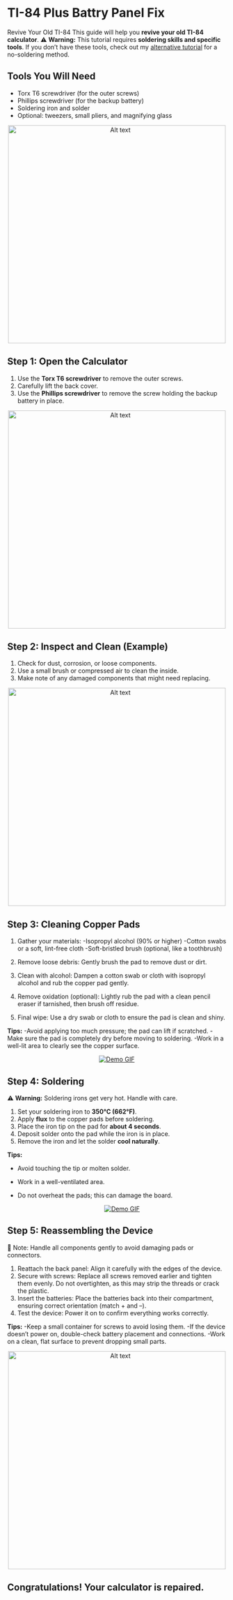 # TI-84 Plus Battry Panel Fix
Revive Your Old TI-84
This guide will help you **revive your old TI-84 calculator**.
⚠️ **Warning:** This tutorial requires **soldering skills and specific tools**. If you don’t have these tools, check out my [alternative tutorial](#) for a no-soldering method.
## Tools You Will Need

- Torx T6 screwdriver (for the outer screws)  
- Phillips screwdriver (for the backup battery)  
- Soldering iron and solder  
- Optional: tweezers, small pliers, and magnifying glass  
<p align="center">
  <img src="Doc/Screenshot 2025-08-28 213141.png" alt="Alt text" width="500">
</p>

## Step 1: Open the Calculator

1. Use the **Torx T6 screwdriver** to remove the outer screws.  
2. Carefully lift the back cover.  
3. Use the **Phillips screwdriver** to remove the screw holding the backup battery in place.
<p align="center">
  <img src="Doc/IMG_7117.jpg" alt="Alt text" width="500">
</p>

## Step 2: Inspect and Clean (Example)

1. Check for dust, corrosion, or loose components.  
2. Use a small brush or compressed air to clean the inside.  
3. Make note of any damaged components that might need replacing.

<p align="center">
  <img src="Doc/IMG_71tt18.jpeg" alt="Alt text" width="500">
</p>




## Step 3: Cleaning Copper Pads
1) Gather your materials:
-Isopropyl alcohol (90% or higher)
-Cotton swabs or a soft, lint-free cloth
-Soft-bristled brush (optional, like a toothbrush)

2) Remove loose debris: Gently brush the pad to remove dust or dirt.
3) Clean with alcohol: Dampen a cotton swab or cloth with isopropyl alcohol and rub the copper pad gently.
4) Remove oxidation (optional): Lightly rub the pad with a clean pencil eraser if tarnished, then brush off residue.
5) Final wipe: Use a dry swab or cloth to ensure the pad is clean and shiny.

**Tips:**
-Avoid applying too much pressure; the pad can lift if scratched.
-Make sure the pad is completely dry before moving to soldering.
-Work in a well-lit area to clearly see the copper surface.


<p align="center">
  <a href="https://example.com">
    <img src="https://media2.giphy.com/media/v1.Y2lkPTc5MGI3NjExZ2NqZDRsMThoNnQ3eHp0cG5yMm9odjdjdjgzMHZhbjNvMjJrMTJ5MiZlcD12MV9pbnRlcm5hbF9naWZfYnlfaWQmY3Q9Zw/c6Djqx6WOUqOioKeoB/giphy.gif" alt="Demo GIF">
  </a>
</p>


## Step 4: Soldering

⚠️ **Warning:** Soldering irons get very hot. Handle with care.  

1. Set your soldering iron to **350°C (662°F)**.  
2. Apply **flux** to the copper pads before soldering.  
3. Place the iron tip on the pad for **about 4 seconds**.  
4. Deposit solder onto the pad while the iron is in place.  
5. Remove the iron and let the solder **cool naturally**.  

**Tips:**  
- Avoid touching the tip or molten solder.  
- Work in a well-ventilated area.  
- Do not overheat the pads; this can damage the board.

  <p align="center">
  <a href="https://example.com">
    <img src="https://media3.giphy.com/media/v1.Y2lkPTc5MGI3NjExeDV3djMzdmcydHZpaGJwYWZkYWV3NGxxYzI2MGl6NnZmOGRtYW81aiZlcD12MV9pbnRlcm5hbF9naWZfYnlfaWQmY3Q9Zw/5zlFpmadpHMQknRnal/giphy.gif" alt="Demo GIF">
  </a>
</p>

## Step 5: Reassembling the Device
🔧 Note: Handle all components gently to avoid damaging pads or connectors.
1. Reattach the back panel: Align it carefully with the edges of the device.
2. Secure with screws: Replace all screws removed earlier and tighten them evenly. Do not overtighten, as this may strip the threads or crack the plastic.
3. Insert the batteries: Place the batteries back into their compartment, ensuring correct orientation (match + and –).
4. Test the device: Power it on to confirm everything works correctly.

**Tips:** 
-Keep a small container for screws to avoid losing them.
-If the device doesn’t power on, double-check battery placement and connections.
-Work on a clean, flat surface to prevent dropping small parts.
<p align="center">
  <img src="Doc/IMG_7117.jpg" alt="Alt text" width="500">
</p>

## Congratulations! Your calculator is repaired.

